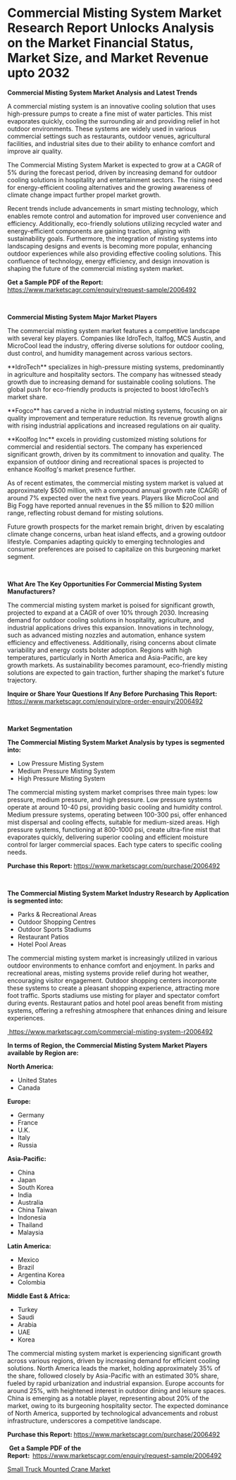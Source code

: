 <p><h1>Commercial Misting System Market Research Report Unlocks Analysis on the Market Financial Status, Market Size, and Market Revenue upto 2032</h1></p><p><strong>Commercial Misting System Market Analysis and Latest Trends</strong></p>
<p><p>A commercial misting system is an innovative cooling solution that uses high-pressure pumps to create a fine mist of water particles. This mist evaporates quickly, cooling the surrounding air and providing relief in hot outdoor environments. These systems are widely used in various commercial settings such as restaurants, outdoor venues, agricultural facilities, and industrial sites due to their ability to enhance comfort and improve air quality.</p><p>The Commercial Misting System Market is expected to grow at a CAGR of 5% during the forecast period, driven by increasing demand for outdoor cooling solutions in hospitality and entertainment sectors. The rising need for energy-efficient cooling alternatives and the growing awareness of climate change impact further propel market growth. </p><p>Recent trends include advancements in smart misting technology, which enables remote control and automation for improved user convenience and efficiency. Additionally, eco-friendly solutions utilizing recycled water and energy-efficient components are gaining traction, aligning with sustainability goals. Furthermore, the integration of misting systems into landscaping designs and events is becoming more popular, enhancing outdoor experiences while also providing effective cooling solutions. This confluence of technology, energy efficiency, and design innovation is shaping the future of the commercial misting system market.</p></p>
<p><strong>Get a Sample PDF of the Report:&nbsp;</strong> <a href="https://www.marketscagr.com/enquiry/request-sample/2006492?utm_campaign=2524&utm_medium=2&utm_source=Github&utm_content=ia&utm_term=20022025&utm_id=commercial-misting-system">https://www.marketscagr.com/enquiry/request-sample/2006492</a></p>
<p>&nbsp;</p>
<p><strong>Commercial Misting System Major Market Players</strong></p>
<p><p>The commercial misting system market features a competitive landscape with several key players. Companies like IdroTech, Italfog, MCS Austin, and MicroCool lead the industry, offering diverse solutions for outdoor cooling, dust control, and humidity management across various sectors.</p><p>**IdroTech** specializes in high-pressure misting systems, predominantly in agriculture and hospitality sectors. The company has witnessed steady growth due to increasing demand for sustainable cooling solutions. The global push for eco-friendly products is projected to boost IdroTech’s market share.</p><p>**Fogco** has carved a niche in industrial misting systems, focusing on air quality improvement and temperature reduction. Its revenue growth aligns with rising industrial applications and increased regulations on air quality.</p><p>**Koolfog Inc** excels in providing customized misting solutions for commercial and residential sectors. The company has experienced significant growth, driven by its commitment to innovation and quality. The expansion of outdoor dining and recreational spaces is projected to enhance Koolfog's market presence further.</p><p>As of recent estimates, the commercial misting system market is valued at approximately $500 million, with a compound annual growth rate (CAGR) of around 7% expected over the next five years. Players like MicroCool and Big Fogg have reported annual revenues in the $5 million to $20 million range, reflecting robust demand for misting solutions.</p><p>Future growth prospects for the market remain bright, driven by escalating climate change concerns, urban heat island effects, and a growing outdoor lifestyle. Companies adapting quickly to emerging technologies and consumer preferences are poised to capitalize on this burgeoning market segment.</p></p>
<p>&nbsp;</p>
<p><strong>What Are The Key Opportunities For Commercial Misting System Manufacturers?</strong></p>
<p><p>The commercial misting system market is poised for significant growth, projected to expand at a CAGR of over 10% through 2030. Increasing demand for outdoor cooling solutions in hospitality, agriculture, and industrial applications drives this expansion. Innovations in technology, such as advanced misting nozzles and automation, enhance system efficiency and effectiveness. Additionally, rising concerns about climate variability and energy costs bolster adoption. Regions with high temperatures, particularly in North America and Asia-Pacific, are key growth markets. As sustainability becomes paramount, eco-friendly misting solutions are expected to gain traction, further shaping the market's future trajectory.</p></p>
<p><strong>Inquire or Share Your Questions If Any Before Purchasing This Report:</strong> <a href="https://www.marketscagr.com/enquiry/pre-order-enquiry/2006492?utm_campaign=2524&utm_medium=2&utm_source=Github&utm_content=ia&utm_term=20022025&utm_id=commercial-misting-system">https://www.marketscagr.com/enquiry/pre-order-enquiry/2006492</a></p>
<p>&nbsp;</p>
<p><strong>Market Segmentation</strong></p>
<p><strong>The Commercial Misting System Market Analysis by types is segmented into:</strong></p>
<p><ul><li>Low Pressure Misting System</li><li>Medium Pressure Misting System</li><li>High Pressure Misting System</li></ul></p>
<p><p>The commercial misting system market comprises three main types: low pressure, medium pressure, and high pressure. Low pressure systems operate at around 10-40 psi, providing basic cooling and humidity control. Medium pressure systems, operating between 100-300 psi, offer enhanced mist dispersal and cooling effects, suitable for medium-sized areas. High pressure systems, functioning at 800-1000 psi, create ultra-fine mist that evaporates quickly, delivering superior cooling and efficient moisture control for larger commercial spaces. Each type caters to specific cooling needs.</p></p>
<p><strong>Purchase this Report:&nbsp;</strong><a href="https://www.marketscagr.com/purchase/2006492?utm_campaign=2524&utm_medium=2&utm_source=Github&utm_content=ia&utm_term=20022025&utm_id=commercial-misting-system">https://www.marketscagr.com/purchase/2006492</a></p>
<p>&nbsp;</p>
<p><strong>The Commercial Misting System Market Industry Research by Application is segmented into:</strong></p>
<p><ul><li>Parks & Recreational Areas</li><li>Outdoor Shopping Centres</li><li>Outdoor Sports Stadiums</li><li>Restaurant Patios</li><li>Hotel Pool Areas</li></ul></p>
<p><p>The commercial misting system market is increasingly utilized in various outdoor environments to enhance comfort and enjoyment. In parks and recreational areas, misting systems provide relief during hot weather, encouraging visitor engagement. Outdoor shopping centers incorporate these systems to create a pleasant shopping experience, attracting more foot traffic. Sports stadiums use misting for player and spectator comfort during events. Restaurant patios and hotel pool areas benefit from misting systems, offering a refreshing atmosphere that enhances dining and leisure experiences.</p></p>
<p><a href="https://www.marketscagr.com/commercial-misting-system-r2006492?utm_campaign=2524&utm_medium=2&utm_source=Github&utm_content=ia&utm_term=20022025&utm_id=commercial-misting-system">&nbsp;https://www.marketscagr.com/commercial-misting-system-r2006492</a></p>
<p><strong>In terms of Region, the Commercial Misting System Market Players available by Region are:</strong></p>
<p>
    <p> <strong> North America: </strong>
        <ul>
            <li>United States</li>
            <li>Canada</li>
        </ul>
        </p> 
    <p> <strong> Europe: </strong>
        <ul>
            <li>Germany</li>
            <li>France</li>
            <li>U.K.</li>
            <li>Italy</li>
            <li>Russia</li>
        </ul>
        </p> 
    <p> <strong> Asia-Pacific: </strong>
        <ul>
            <li>China</li>
            <li>Japan</li>
            <li>South Korea</li>
            <li>India</li>
            <li>Australia</li>
            <li>China Taiwan</li>
            <li>Indonesia</li>
            <li>Thailand</li>
            <li>Malaysia</li>
        </ul>
        </p> 
    <p> <strong> Latin America: </strong>
        <ul>
            <li>Mexico</li>
            <li>Brazil</li>
            <li>Argentina Korea</li>
            <li>Colombia</li>
        </ul>
        </p> 
    <p> <strong> Middle East & Africa: </strong>
        <ul>
            <li>Turkey</li>
            <li>Saudi</li>
            <li>Arabia</li>
            <li>UAE</li>
            <li>Korea</li>
        </ul>
    </p>
    </p>
<p><p>The commercial misting system market is experiencing significant growth across various regions, driven by increasing demand for efficient cooling solutions. North America leads the market, holding approximately 35% of the share, followed closely by Asia-Pacific with an estimated 30% share, fueled by rapid urbanization and industrial expansion. Europe accounts for around 25%, with heightened interest in outdoor dining and leisure spaces. China is emerging as a notable player, representing about 20% of the market, owing to its burgeoning hospitality sector. The expected dominance of North America, supported by technological advancements and robust infrastructure, underscores a competitive landscape.</p></p>
<p><strong>Purchase this Report: </strong><a href="https://www.marketscagr.com/purchase/2006492?utm_campaign=2524&utm_medium=2&utm_source=Github&utm_content=ia&utm_term=20022025&utm_id=commercial-misting-system">https://www.marketscagr.com/purchase/2006492</a></p>
<p>&nbsp;<strong>Get a Sample PDF of the Report:&nbsp;&nbsp;</strong><a href="https://www.marketscagr.com/enquiry/request-sample/2006492?utm_campaign=2524&utm_medium=2&utm_source=Github&utm_content=ia&utm_term=20022025&utm_id=commercial-misting-system">https://www.marketscagr.com/enquiry/request-sample/2006492</a></p>
<p><strong></strong></p>
<p><p><a href="https://github.com/lashaunm5st/Market-Research-Report-List-1/blob/main/small-truck-mounted-crane-market.md?utm_campaign=2524&utm_medium=2&utm_source=Github&utm_content=ia&utm_term=20022025&utm_id=commercial-misting-system">Small Truck Mounted Crane Market</a></p></p>